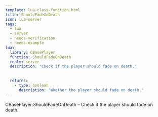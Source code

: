```yaml
---
template: lua-class-function.html
title: ShouldFadeOnDeath
icon: lua-server
tags:
  - lua
  - server
  - needs-verification
  - needs-example
lua:
  library: CBasePlayer
  function: ShouldFadeOnDeath
  realm: server
  description: "Check if the player should fade on death."
  
  
  returns:
    - type: boolean
      description: "Whether the player should fade on death."
---
```


<div class="lua__search__keywords">
CBasePlayer:ShouldFadeOnDeath &#x2013; Check if the player should fade on death.
</div>
